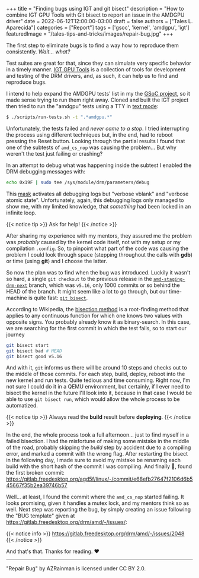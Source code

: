 +++
title = "Finding bugs using IGT and git bisect"
description = "How to combine IGT GPU Tools with Git bisect to report an issue in the AMDGPU driver"
date = 2022-06-12T12:00:00-03:00
draft = false
authors = ["Tales L. Aparecida"]
categories = ["Report"]
tags = ['gsoc', 'kernel', 'amdgpu', 'igt']
featuredImage = "/tales-tips-and-tricks/images/repair-bug.jpg"
+++

The first step to eliminate bugs is to find a way how to reproduce them consistently. _Wait... what?_

Test suites are great for that, since they can simulate very specific behavior in a timely manner. [IGT GPU Tools](https://gitlab.freedesktop.org/drm/igt-gpu-tools) is a collection of tools for development and testing of the DRM drivers, and, as such, it can help us to find and reproduce bugs.

I intend to help expand the AMDGPU tests' list in my the [GSoC project](https://summerofcode.withgoogle.com/proposals/details/TKAqZe03), so it made sense trying to run them right away. Cloned and built the IGT project then tried to run the "amdgpu" tests using a TTY in [text mode](https://ubuntuhandbook.org/index.php/2020/05/boot-ubuntu-20-04-command-console/):

```sh
$ ./scripts/run-tests.sh -t ".*amdgpu.*"
```

Unfortunately, the tests failed and _never came to a stop_. I tried interrupting the process using different techniques but, in the end, had to reboot pressing the Reset button. Looking through the partial results I found that one of the subtests of `amd_cs_nop` was causing the problem... But why weren't the test just failing or crashing?

In an attempt to debug what was happening inside the subtest I enabled the DRM debugging messages with:

```sh
echo 0x19F | sudo tee /sys/module/drm/parameters/debug
```

This [mask](https://01.org/linuxgraphics/gfx-docs/drm/gpu/drm-internals.html#c.drm_debug_category) activates all debugging logs but "verbose vblank" and "verbose atomic state". Unfortunately, again, this debugging logs only managed to show me, with my limited knowledge, that _something_ had been locked in an infinite loop.

{{< notice tip >}} Ask for help! {{< /notice >}}

After sharing my experience with my mentors, they assured me the problem was _probably_ caused by the kernel code itself, not with my setup or my compilation `.config`. So, to pinpoint what part of the code was causing the problem I could look through space (stepping throughout the calls with **gdb**) or time (using **git**) and I choose the latter.

So now the plan was to find when the bug was introduced. Luckily it wasn't so hard, a single `git checkout` to the previous release in the [`amd-staging-drm-next`](git@gitlab.freedesktop.org:agd5f/linux.git) branch, which was `v5.16`, only 1000 commits or so behind the HEAD of the branch. It might seem like a lot to go through, but our time-machine is quite fast: [`git bisect`](https://git-scm.com/docs/git-bisect).

According to Wikipedia, the [bisection method](https://en.wikipedia.org/wiki/Bisection_method) is a root-finding method that applies to any continuous function for which one knows two values with opposite signs. You probably already know it as binary-search. In this case, we are searching for the first commit in which the test fails, so to start our journey 

```bash
git bisect start
git bisect bad # HEAD
git bisect good v5.16
```

And with it, `git` informs us there will be around 10 steps and checks out to the middle of those commits. For each step, build, deploy, reboot into the new kernel and run tests. Quite tedious and time consuming. Right now, I'm not sure I could do it in a QEMU environment, but certainly, if I ever need to bisect the kernel in the future I'll look into it, because in that case I would be able to use `git bisect run`, which would allow the whole process to be automatized.

{{< notice tip >}} Always read the **build** result before **deploying**. {{< /notice >}}

In the end, the whole process took a full afternoon... just to find myself in a failed bisection. I had the misfortune of making some mistake in the middle of the road, probably skipping the _build_ step by accident due to a compiling error, and marked a commit with the wrong flag. After restarting the bisect in the following day, I made sure to avoid my mistake be renaming each build with the short hash of the commit I was compiling. And finally 🎉, found the first broken commit: https://gitlab.freedesktop.org/agd5f/linux/-/commit/e68efb27647f2106d6b545667f35b2ea39746b57

Well... at least, I found the commit where the `amd_cs_nop` started failing. It looks promising, given it handles a mutex lock, and my mentors think so as well. Next step was reporting the bug, by simply creating an issue following the "BUG template" given at https://gitlab.freedesktop.org/drm/amd/-/issues/:

{{< notice info >}} https://gitlab.freedesktop.org/drm/amd/-/issues/2048 {{< /notice >}}

And that's that. Thanks for reading. ❤️

---

"Repair Bug" by AZRainman is licensed under CC BY 2.0. 
